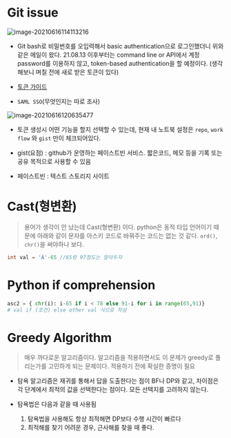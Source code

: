 # Git issue

![image-20210616114113216](C:\Users\astro\AppData\Roaming\Typora\typora-user-images\image-20210616114113216.png)

- Git bash로 비밀번호를 오입력해서 basic authentication으로 로그인했더니 위와 같은 메일이 왔다. 21.08.13 이후부터는 command line or API에서 계정 password를 이용하지 않고, token-based authentication을 할 예정이다. (생각해보니 며칠 전에 새로 받은 토큰이 있다)

- [토큰 가이드](https://docs.github.com/en/github/authenticating-to-github/keeping-your-account-and-data-secure/creating-a-personal-access-token#creating-a-token) 
-  `SAML SSO`(무엇인지는 따로 조사)



![image-20210616120635477](C:\Users\astro\AppData\Roaming\Typora\typora-user-images\image-20210616120635477.png)

- 토큰 생성시 어떤 기능을 할지 선택할 수 있는데, 현재 내 노트북 설정은 `repo`,  `work flow` 와 `gist` 만이 체크되어있다.
- gist(요점) : github가 운영하는 페이스트빈 서비스. 짧은코드, 메모 등을 기록 또는 공유 목적으로 사용할 수 있음

- 페이스트빈 : 텍스트 스토리지 사이트





# Cast(형변환)

> 용어가 생각이 안 났는데 Cast(형변환) 이다. python은 동적 타입 언어이기 때문에 아래와 같이 문자를 아스키 코드로 바꿔주는 코드는 없는 것 같다. `ord()`, `chr()`을 써야하나 보다.

```java
int val = 'A'-65 //65랑 97정도는 알아두자
```



# Python if comprehension

```python
asc2 = { chr(i): i-65 if i < 78 else 91-i for i in range(65,91)}
# val if (조건) else other val 식으로 작성
```



# Greedy Algorithm

> 매우 까다로운 알고리즘이다. 알고리즘을 적용하면서도 이 문제가 greedy로 풀리는가를 고민하게 되는 문제이다. 적용하기 전에 확실한 증명이 필요

- 탐욕 알고리즘은 재귀를 통해서 답을 도출한다는 점이 BF나 DP와 같고, 차이점은 각 단계에서 최적의 값을 선택한다는 점이다. 모든 선택지를 고려하지 않는다.

- 탐욕법은 다음과 같을 때 사용됨

  1. 탐욕법을 사용해도 항상 최적해면 DP보다 수행 시간이 빠르다
  2. 최적해를 찾기 어려운 경우, 근사해를 찾을 때 좋다.

  

